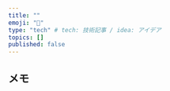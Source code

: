 ```yaml
---
title: ""
emoji: "👻"
type: "tech" # tech: 技術記事 / idea: アイデア
topics: []
published: false
---
```


## メモ

